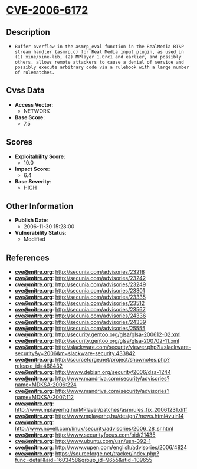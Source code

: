 
# [CVE-2006-6172](http://secunia.com/advisories/23218)

## Description

- `Buffer overflow in the asmrp_eval function in the RealMedia RTSP stream handler (asmrp.c) for Real Media input plugin, as used in (1) xine/xine-lib, (2) MPlayer 1.0rc1 and earlier, and possibly others, allows remote attackers to cause a denial of service and possibly execute arbitrary code via a rulebook with a large number of rulematches.`

## Cvss Data

- **Access Vector**:
  - NETWORK
- **Base Score**:
  - 7.5

## Scores

- **Exploitability Score**:
  - 10.0
- **Impact Score**:
  - 6.4
- **Base Severity**:
  - HIGH

## Other Information

- **Publish Date**:
  - 2006-11-30 15:28:00
- **Vulnerability Status**:
  - Modified

## References

- **cve@mitre.org**: http://secunia.com/advisories/23218
- **cve@mitre.org**: http://secunia.com/advisories/23242
- **cve@mitre.org**: http://secunia.com/advisories/23249
- **cve@mitre.org**: http://secunia.com/advisories/23301
- **cve@mitre.org**: http://secunia.com/advisories/23335
- **cve@mitre.org**: http://secunia.com/advisories/23512
- **cve@mitre.org**: http://secunia.com/advisories/23567
- **cve@mitre.org**: http://secunia.com/advisories/24336
- **cve@mitre.org**: http://secunia.com/advisories/24339
- **cve@mitre.org**: http://secunia.com/advisories/25555
- **cve@mitre.org**: http://security.gentoo.org/glsa/glsa-200612-02.xml
- **cve@mitre.org**: http://security.gentoo.org/glsa/glsa-200702-11.xml
- **cve@mitre.org**: http://slackware.com/security/viewer.php?l=slackware-security&y=2006&m=slackware-security.433842
- **cve@mitre.org**: http://sourceforge.net/project/shownotes.php?release_id=468432
- **cve@mitre.org**: http://www.debian.org/security/2006/dsa-1244
- **cve@mitre.org**: http://www.mandriva.com/security/advisories?name=MDKSA-2006:224
- **cve@mitre.org**: http://www.mandriva.com/security/advisories?name=MDKSA-2007:112
- **cve@mitre.org**: http://www.mplayerhq.hu/MPlayer/patches/asmrules_fix_20061231.diff
- **cve@mitre.org**: http://www.mplayerhq.hu/design7/news.html#vuln14
- **cve@mitre.org**: http://www.novell.com/linux/security/advisories/2006_28_sr.html
- **cve@mitre.org**: http://www.securityfocus.com/bid/21435
- **cve@mitre.org**: http://www.ubuntu.com/usn/usn-392-1
- **cve@mitre.org**: http://www.vupen.com/english/advisories/2006/4824
- **cve@mitre.org**: https://sourceforge.net/tracker/index.php?func=detail&aid=1603458&group_id=9655&atid=109655
